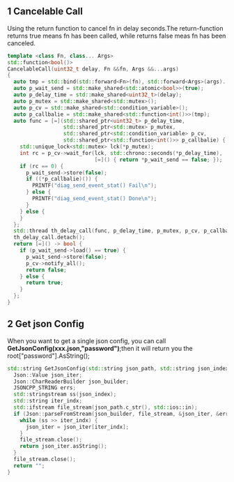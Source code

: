 

## 1 Cancelable Call
Using the return function to cancel fn in delay seconds.The return-function returns true means fn has been called, while returns false meas fn has been canceled.
```cpp
template <class Fn, class... Args>
std::function<bool()>
CancelableCall(uint32_t delay, Fn &&fn, Args &&...args)
{
  auto tmp = std::bind(std::forward<Fn>(fn), std::forward<Args>(args)...);
  auto p_wait_send = std::make_shared<std::atomic<bool>>(true);
  auto p_delay_time = std::make_shared<uint32_t>(delay);
  auto p_mutex = std::make_shared<std::mutex>();
  auto p_cv = std::make_shared<std::condition_variable>();
  auto p_callbalie = std::make_shared<std::function<int()>>(tmp);
  auto func = [=](std::shared_ptr<uint32_t> p_delay_time,
                  std::shared_ptr<std::mutex> p_mutex,
                  std::shared_ptr<std::condition_variable> p_cv,
                  std::shared_ptr<std::function<int()>> p_callbalie) {
    std::unique_lock<std::mutex> lck(*p_mutex);
    int rc = p_cv->wait_for(lck, std::chrono::seconds(*p_delay_time),
                            [=]() { return *p_wait_send == false; });
    if (rc == 0) {
      p_wait_send->store(false);
      if ((*p_callbalie)()) {
        PRINTF("diag_send_event_stat() Fail\n");
      } else {
        PRINTF("diag_send_event_stat() Done\n");
      }
    } else {
    }
  };
  std::thread th_delay_call(func, p_delay_time, p_mutex, p_cv, p_callbalie);
  th_delay_call.detach();
  return [=]() -> bool {
    if (p_wait_send->load() == true) {
      p_wait_send->store(false);
      p_cv->notify_all();
      return false;
    } else {
      return true;
    }
  };
}
```
## 2 Get json Config
When you want to get a single json config, you can call **GetJsonConfig(xxx.json,"password")**;then it will return you the root["password"].AsString();
```cpp
std::string GetJsonConfig(std::string json_path, std::string json_index) {
  Json::Value json_iter;
  Json::CharReaderBuilder json_builder;
  JSONCPP_STRING errs;
  std::stringstream ss(json_index);
  std::string iter_indx;
  std::ifstream file_stream(json_path.c_str(), std::ios::in);
  if (Json::parseFromStream(json_builder, file_stream, &json_iter, &errs)) {
    while (ss >> iter_indx) {
      json_iter = json_iter[iter_indx];
    }
    file_stream.close();
    return json_iter.asString();
  }
  file_stream.close();
  return "";
}
```